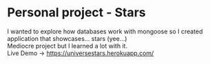 # Personal project - Stars
 I wanted to explore how databases work with mongoose so I created application that showcases... stars (yee...)  
 Mediocre project but I learned a lot with it.  
 Live Demo -> https://universestars.herokuapp.com/
